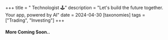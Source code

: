+++
title = " Technologist 🕹️"
description = "Let's build the future together. Your app, powered by AI"
date = 2024-04-30
[taxonomies] 
tags = ["Trading", "Investing"]
+++

#### More Coming Soon..